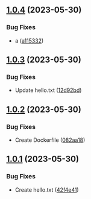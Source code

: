 ## [1.0.4](https://github.com/sarafpradumna/test-ghcr-version/compare/v1.0.3...v1.0.4) (2023-05-30)


### Bug Fixes

* a ([a115332](https://github.com/sarafpradumna/test-ghcr-version/commit/a115332191a941ca04529a2c0d1da71af3fca289))



## [1.0.3](https://github.com/sarafpradumna/test-ghcr-version/compare/v1.0.2...v1.0.3) (2023-05-30)


### Bug Fixes

* Update hello.txt ([12d92bd](https://github.com/sarafpradumna/test-ghcr-version/commit/12d92bd7cb8a3b1d7b4ab20c347188c7913f05c1))



## [1.0.2](https://github.com/sarafpradumna/test-ghcr-version/compare/v1.0.1...v1.0.2) (2023-05-30)


### Bug Fixes

* Create Dockerfile ([082aa18](https://github.com/sarafpradumna/test-ghcr-version/commit/082aa184e2ab5f3d51c075de672c57b426e6d52e))



## [1.0.1](https://github.com/sarafpradumna/test-ghcr-version/compare/42f4e410b6ee61cba5a0902a017c567f4eeca88b...v1.0.1) (2023-05-30)


### Bug Fixes

* Create hello.txt ([42f4e41](https://github.com/sarafpradumna/test-ghcr-version/commit/42f4e410b6ee61cba5a0902a017c567f4eeca88b))



